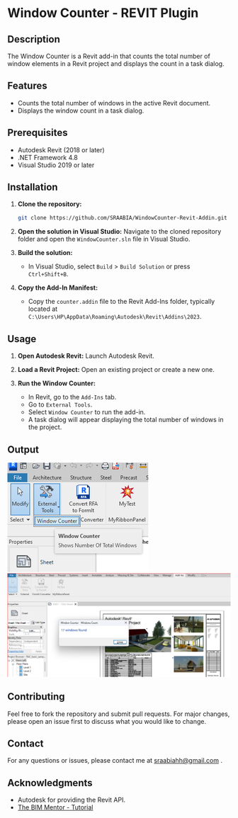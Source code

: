 # Window Counter - REVIT Plugin

## Description
The Window Counter is a Revit add-in that counts the total number of window elements in a Revit project and displays the count in a task dialog.

## Features
- Counts the total number of windows in the active Revit document.
- Displays the window count in a task dialog.

## Prerequisites
- Autodesk Revit (2018 or later)
- .NET Framework 4.8
- Visual Studio 2019 or later

## Installation
1. **Clone the repository:**
    ```bash
    git clone https://github.com/SRAABIA/WindowCounter-Revit-Addin.git
    ```
2. **Open the solution in Visual Studio:**
    Navigate to the cloned repository folder and open the `WindowCounter.sln` file in Visual Studio.

3. **Build the solution:**
    - In Visual Studio, select `Build` > `Build Solution` or press `Ctrl+Shift+B`.

4. **Copy the Add-In Manifest:**
    - Copy the `counter.addin` file to the Revit Add-Ins folder, typically located at `C:\Users\HP\AppData\Roaming\Autodesk\Revit\Addins\2023`.

## Usage
1. **Open Autodesk Revit:**
    Launch Autodesk Revit.

2. **Load a Revit Project:**
    Open an existing project or create a new one.

3. **Run the Window Counter:**
    - In Revit, go to the `Add-Ins` tab.
    - Go to `External Tools`.
    - Select `Window Counter` to run the add-in.
    - A task dialog will appear displaying the total number of windows in the project.
## Output
![img1](https://github.com/SRAABIA/WindowCounter-Revit-Addin/blob/main/p1.png)
![img2](https://github.com/SRAABIA/WindowCounter-Revit-Addin/blob/main/p2.png)


## Contributing
Feel free to fork the repository and submit pull requests. For major changes, please open an issue first to discuss what you would like to change.

## Contact
For any questions or issues, please contact me at sraabiahh@gmail.com .

## Acknowledgments
- Autodesk for providing the Revit API.
- [The BIM Mentor - Tutorial](https://www.youtube.com/watch?v=GM7b7j_u8a8)
